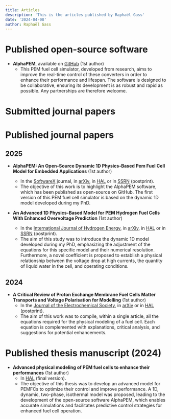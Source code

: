```yaml
---
title: Articles
description: 'This is the articles published by Raphaël Gass'
date: '2024-04-08'
author: Raphaël Gass
---
```

	
# Published open-source software
- **AlphaPEM**, available on [GitHub](https://github.com/gassraphael/AlphaPEM) (1st author)
    - This PEM fuel cell simulator, developed from research, aims to improve the real-time control of these converters in order to enhance their performance and lifespan. The software is designed to be collaborative, ensuring its development is as robust and rapid as possible. Any partnerships are therefore welcome.	
	
# Submitted journal papers

	
# Published journal papers
## 2025
- **AlphaPEM: An Open-Source Dynamic 1D Physics-Based Pem Fuel Cell Model for Embedded Applications** (1st author)
    - In the [SoftwareX](https://doi.org/10.1016/j.softx.2024.102002) journal, in [arXiv](https://doi.org/10.48550/arXiv.2407.12373), in [HAL](https://hal.science/hal-04647829) or in [SSRN](http://ssrn.com/abstract=4946674) (postprint).
    - The objective of this work is to highlight the AlphaPEM software, which has been published as open-source on GitHub. The first version of this PEM fuel cell simulator is based on the dynamic 1D model developed during my PhD. 

- **An Advanced 1D Physics-Based Model for PEM Hydrogen Fuel Cells With Enhanced Overvoltage Prediction** (1st author)
	- In the [International Journal of Hydrogen Energy](https://doi.org/10.1016/j.ijhydene.2024.11.374), in [arXiv](https://doi.org/10.48550/arXiv.2404.07508), in [HAL](https://hal.science/hal-04530852) or in [SSRN](https://papers.ssrn.com/sol3/papers.cfm?abstract_id=4812343) (postprint).
	- The aim of this study was to introduce the dynamic 1D model developed during my PhD, emphasizing the adjustment of the equations for this specific model and their numerical resolution. Furthermore, a novel coefficient is proposed to establish a physical relationship between the voltage drop at high currents, the quantity of liquid water in the cell, and operating conditions.
	
## 2024
- **A Critical Review of Proton Exchange Membrane Fuel Cells Matter Transports and Voltage Polarisation for Modelling** (1st author)
	- In the [Journal of the Electrochemical Society](https://doi.org/10.1149/1945-7111/ad305a), in [arXiv](https://arxiv.org/abs/2410.13323) or in [HAL](https://hal.science/hal-04493419) (postprint).
	- The aim of this work was to compile, within a single article, all the equations required for the physical modeling of a fuel cell. Each equation is complemented with explanations, critical analysis, and suggestions for potential enhancements.
	
# Published thesis manuscript (2024)
- **Advanced physical modeling of PEM fuel cells to enhance their performances** (1st author)
	- In [HAL](https://hal.science/tel-04923016) (final version).
	- The objective of this thesis was to develop an advanced model for PEMFCs to optimize their control and improve performance. A 1D, dynamic, two-phase, isothermal model was proposed, leading to the development of the open-source software AlphaPEM, which enables accurate simulations and facilitates predictive control strategies for enhanced fuel cell operation.
